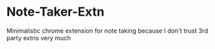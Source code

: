 # Note-Taker-Extn
Minimalistic chrome extension for note taking because I don't trust 3rd party extns very much
